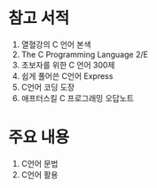# 참고 서적
1. 열혈강의 C 언어 본색
2. The C Programming Language 2/E
3. 초보자를 위한 C 언어 300제
4. 쉽게 풀어쓴 C언어 Express
5. C언어 코딩 도장
6. 애프터스킬 C 프로그래밍 오답노트

# 주요 내용
1. C언어 문법
2. C언어 활용

